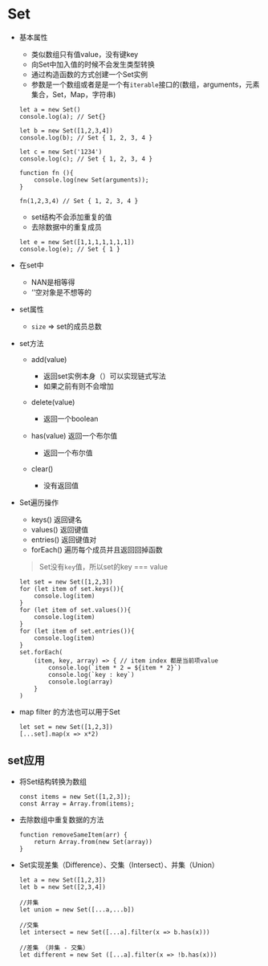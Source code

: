 # Set
* 基本属性
    * 类似数组只有值value，没有键key
    * 向Set中加入值的时候不会发生类型转换
    * 通过构造函数的方式创建一个Set实例
    * 参数是一个数组或者是是一个有`iterable`接口的(数组，arguments，元素集合，Set，Map，字符串)
    ```
    let a = new Set()
    console.log(a); // Set{}

    let b = new Set([1,2,3,4])
    console.log(b); // Set { 1, 2, 3, 4 }

    let c = new Set('1234')
    console.log(c); // Set { 1, 2, 3, 4 }

    function fn (){
        console.log(new Set(arguments));
    }

    fn(1,2,3,4) // Set { 1, 2, 3, 4 }
    ```
    * set结构不会添加重复的值
    * 去除数据中的重复成员
    ```
    let e = new Set([1,1,1,1,1,1,1])
    console.log(e); // Set { 1 }
    ```
* 在set中
    * NAN是相等得
    * ‘‘空对象是不想等的

* set属性
    * `size` => set的成员总数

* set方法
    * add(value)
        * 返回set实例本身（）可以实现链式写法
        * 如果之前有则不会增加

    * delete(value)
        * 返回一个boolean

    * has(value) 返回一个布尔值
        * 返回一个布尔值
    * clear()
        * 没有返回值

* Set遍历操作
    * keys() 返回键名
    * values() 返回键值
    * entries() 返回键值对
    * forEach() 遍历每个成员并且返回回掉函数
    > Set没有`key`值，所以set的key === value

    ```
    let set = new Set([1,2,3])
    for (let item of set.keys()){
        console.log(item)
    }
    for (let item of set.values()){
        console.log(item)
    }
    for (let item of set.entries()){
        console.log(item)
    }
    set.forEach(
        (item, key, array) => { // item index 都是当前项value
            console.log(`item * 2 = ${item * 2}`)
            console.log(`key : key`)
            console.log(array)
        }
    )
    ```
* map filter 的方法也可以用于Set
    ```
    let set = new Set([1,2,3])
    [...set].map(x => x*2)
    ```

## set应用
* 将Set结构转换为数组
    ```
    const items = new Set([1,2,3]);
    const Array = Array.from(items);
    ```
* 去除数组中重复数据的方法
    ```
    function removeSameItem(arr) {
        return Array.from(new Set(array))
    }
    ```

* Set实现差集（Difference）、交集（Intersect）、并集（Union）
    ```
    let a = new Set([1,2,3])
    let b = new Set([2,3,4])

    //并集
    let union = new Set([...a,...b])

    //交集
    let intersect = new Set([...a].filter(x => b.has(x)))

    //差集 （并集 - 交集）
    let different = new Set ([...a].filter(x => !b.has(x)))
    ```



